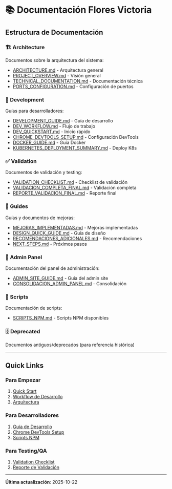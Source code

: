 # 📚 Documentación Flores Victoria

## Estructura de Documentación

### 🏗️ Architecture
Documentos sobre la arquitectura del sistema:
- [ARCHITECTURE.md](architecture/ARCHITECTURE.md) - Arquitectura general
- [PROJECT_OVERVIEW.md](architecture/PROJECT_OVERVIEW.md) - Visión general
- [TECHNICAL_DOCUMENTATION.md](architecture/TECHNICAL_DOCUMENTATION.md) - Documentación técnica
- [PORTS_CONFIGURATION.md](architecture/PORTS_CONFIGURATION.md) - Configuración de puertos

### 🔧 Development
Guías para desarrolladores:
- [DEVELOPMENT_GUIDE.md](development/DEVELOPMENT_GUIDE.md) - Guía de desarrollo
- [DEV_WORKFLOW.md](development/DEV_WORKFLOW.md) - Flujo de trabajo
- [DEV_QUICKSTART.md](development/DEV_QUICKSTART.md) - Inicio rápido
- [CHROME_DEVTOOLS_SETUP.md](development/CHROME_DEVTOOLS_SETUP.md) - Configuración DevTools
- [DOCKER_GUIDE.md](development/DOCKER_GUIDE.md) - Guía Docker
- [KUBERNETES_DEPLOYMENT_SUMMARY.md](development/KUBERNETES_DEPLOYMENT_SUMMARY.md) - Deploy K8s

### ✅ Validation
Documentos de validación y testing:
- [VALIDATION_CHECKLIST.md](validation/VALIDATION_CHECKLIST.md) - Checklist de validación
- [VALIDACION_COMPLETA_FINAL.md](validation/VALIDACION_COMPLETA_FINAL.md) - Validación completa
- [REPORTE_VALIDACION_FINAL.md](validation/REPORTE_VALIDACION_FINAL.md) - Reporte final

### 📖 Guides
Guías y documentos de mejoras:
- [MEJORAS_IMPLEMENTADAS.md](guides/MEJORAS_IMPLEMENTADAS.md) - Mejoras implementadas
- [DESIGN_QUICK_GUIDE.md](guides/DESIGN_QUICK_GUIDE.md) - Guía de diseño
- [RECOMENDACIONES_ADICIONALES.md](guides/RECOMENDACIONES_ADICIONALES.md) - Recomendaciones
- [NEXT_STEPS.md](guides/NEXT_STEPS.md) - Próximos pasos

### 🎨 Admin Panel
Documentación del panel de administración:
- [ADMIN_SITE_GUIDE.md](admin-panel/ADMIN_SITE_GUIDE.md) - Guía del admin site
- [CONSOLIDACION_ADMIN_PANEL.md](admin-panel/CONSOLIDACION_ADMIN_PANEL.md) - Consolidación

### 📜 Scripts
Documentación de scripts:
- [SCRIPTS_NPM.md](scripts/SCRIPTS_NPM.md) - Scripts NPM disponibles

### 🗄️ Deprecated
Documentos antiguos/deprecados (para referencia histórica)

---

## Quick Links

### Para Empezar
1. [Quick Start](development/DEV_QUICKSTART.md)
2. [Workflow de Desarrollo](development/DEV_WORKFLOW.md)
3. [Arquitectura](architecture/ARCHITECTURE.md)

### Para Desarrolladores
1. [Guía de Desarrollo](development/DEVELOPMENT_GUIDE.md)
2. [Chrome DevTools Setup](development/CHROME_DEVTOOLS_SETUP.md)
3. [Scripts NPM](scripts/SCRIPTS_NPM.md)

### Para Testing/QA
1. [Validation Checklist](validation/VALIDATION_CHECKLIST.md)
2. [Reporte de Validación](validation/REPORTE_VALIDACION_FINAL.md)

---

**Última actualización**: 2025-10-22
